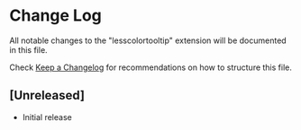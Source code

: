 # Change Log

All notable changes to the "lesscolortooltip" extension will be documented in this file.

Check [Keep a Changelog](http://keepachangelog.com/) for recommendations on how to structure this file.

## [Unreleased]

- Initial release